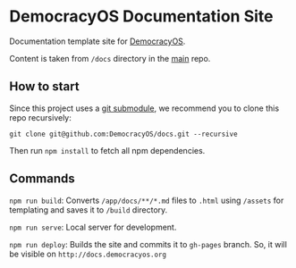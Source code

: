 # DemocracyOS Documentation Site

Documentation template site for [DemocracyOS](https://github.com/DemocracyOS/app).

Content is taken from `/docs` directory in the [main](https://github.com/DemocracyOS/app) repo.

## How to start

Since this project uses a [git submodule](https://git-scm.com/book/en/v2/Git-Tools-Submodules), we recommend you to clone this repo recursively:
```
git clone git@github.com:DemocracyOS/docs.git --recursive
```

Then run `npm install` to fetch all npm dependencies.

## Commands

`npm run build`: Converts `/app/docs/**/*.md` files to `.html` using `/assets` for templating and saves it to `/build` directory.

`npm run serve`: Local server for development.

`npm run deploy`: Builds the site and commits it to `gh-pages` branch. So, it will be visible on `http://docs.democracyos.org`
